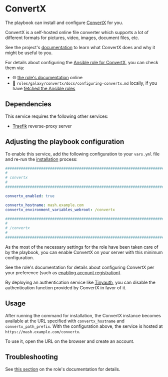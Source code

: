 <!--
SPDX-FileCopyrightText: 2020 - 2024 MDAD project contributors
SPDX-FileCopyrightText: 2020 - 2024 Slavi Pantaleev
SPDX-FileCopyrightText: 2020 Aaron Raimist
SPDX-FileCopyrightText: 2020 Chris van Dijk
SPDX-FileCopyrightText: 2020 Dominik Zajac
SPDX-FileCopyrightText: 2020 Mickaël Cornière
SPDX-FileCopyrightText: 2022 François Darveau
SPDX-FileCopyrightText: 2022 Julian Foad
SPDX-FileCopyrightText: 2022 Warren Bailey
SPDX-FileCopyrightText: 2023 Antonis Christofides
SPDX-FileCopyrightText: 2023 Felix Stupp
SPDX-FileCopyrightText: 2023 Julian-Samuel Gebühr
SPDX-FileCopyrightText: 2023 Pierre 'McFly' Marty
SPDX-FileCopyrightText: 2024 - 2025 Suguru Hirahara

SPDX-License-Identifier: AGPL-3.0-or-later
-->

# ConvertX

The playbook can install and configure [ConvertX](https://github.com/C4illin/ConvertX) for you.

ConvertX is a self-hosted online file converter which supports a lot of different formats for pictures, video, images, document files, etc.

See the project's [documentation](https://github.com/C4illin/ConvertX/blob/main/README.md) to learn what ConvertX does and why it might be useful to you.

For details about configuring the [Ansible role for ConvertX](https://github.com/mother-of-all-self-hosting/ansible-role-convertx), you can check them via:
- 🌐 [the role's documentation](https://github.com/mother-of-all-self-hosting/ansible-role-convertx/blob/main/docs/configuring-convertx.md) online
- 📁 `roles/galaxy/convertx/docs/configuring-convertx.md` locally, if you have [fetched the Ansible roles](../installing.md)

## Dependencies

This service requires the following other services:

- [Traefik](traefik.md) reverse-proxy server

## Adjusting the playbook configuration

To enable this service, add the following configuration to your `vars.yml` file and re-run the [installation](../installing.md) process:

```yaml
########################################################################
#                                                                      #
# convertx                                                             #
#                                                                      #
########################################################################

convertx_enabled: true

convertx_hostname: mash.example.com
convertx_environment_variables_webroot: /convertx

########################################################################
#                                                                      #
# /convertx                                                            #
#                                                                      #
########################################################################
```

As the most of the necessary settings for the role have been taken care of by the playbook, you can enable ConvertX on your server with this minimum configuration.

See the role's documentation for details about configuring ConvertX per your preference (such as [enabling account registration](https://github.com/mother-of-all-self-hosting/ansible-role-convertx/blob/main/docs/configuring-convertx.md#enable-account-registration-optional)).

By deploying an authentication service like [Tinyauth](tinyauth.md), you can disable the authentication function provided by ConvertX in favor of it.

## Usage

After running the command for installation, the ConvertX instance becomes available at the URL specified with `convertx_hostname` and `convertx_path_prefix`. With the configuration above, the service is hosted at `https://mash.example.com/convertx`.

To use it, open the URL on the browser and create an account.

## Troubleshooting

See [this section](https://github.com/mother-of-all-self-hosting/ansible-role-convertx/blob/main/docs/configuring-convertx.md#troubleshooting) on the role's documentation for details.

